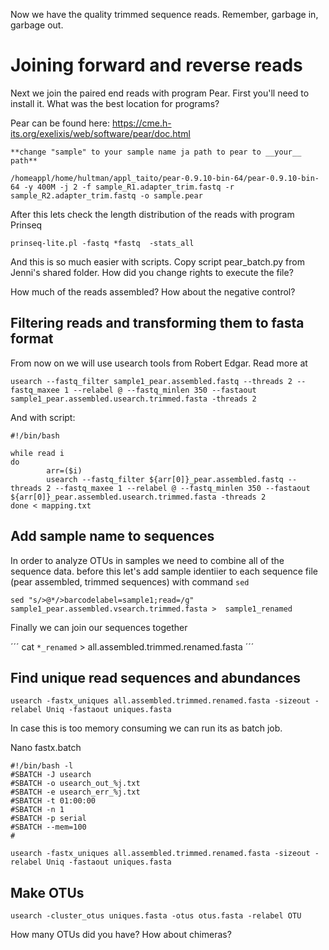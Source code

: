 Now we have the quality trimmed sequence reads. Remember, garbage in, garbage out. 

# Joining forward and reverse reads

Next we join the paired end reads with program Pear. First you'll need to install it. What was the best location for programs?

Pear can be found here: https://cme.h-its.org/exelixis/web/software/pear/doc.html

```
**change "sample" to your sample name ja path to pear to __your__ path**

/homeappl/home/hultman/appl_taito/pear-0.9.10-bin-64/pear-0.9.10-bin-64 -y 400M -j 2 -f sample_R1.adapter_trim.fastq -r sample_R2.adapter_trim.fastq -o sample.pear
```

After this lets check the length distribution of the reads with program Prinseq

```
prinseq-lite.pl -fastq *fastq  -stats_all
```
And this is so much easier with scripts. Copy script pear_batch.py from Jenni's shared folder. How did you change rights to execute the file?

How much of the reads assembled? How about the negative control?

## Filtering reads and transforming them to fasta format
From now on we will use usearch tools from Robert Edgar. Read more at 

```
usearch --fastq_filter sample1_pear.assembled.fastq --threads 2 --fastq_maxee 1 --relabel @ --fastq_minlen 350 --fastaout sample1_pear.assembled.usearch.trimmed.fasta -threads 2
```
And with script: 
```
#!/bin/bash

while read i
do
        arr=($i)
        usearch --fastq_filter ${arr[0]}_pear.assembled.fastq --threads 2 --fastq_maxee 1 --relabel @ --fastq_minlen 350 --fastaout ${arr[0]}_pear.assembled.usearch.trimmed.fasta -threads 2
done < mapping.txt
```

## Add sample name to sequences
In order to analyze OTUs in samples we need to combine all of the sequence data. before this let's add sample identiier to each sequence file (pear assembled, trimmed sequences) with command `sed`

```
sed "s/>@*/>barcodelabel=sample1;read=/g"  sample1_pear.assembled.vsearch.trimmed.fasta >  sample1_renamed
```
Finally we can join our sequences together

´´´
cat `*_renamed` > all.assembled.trimmed.renamed.fasta
´´´
## Find unique read sequences and abundances
```
usearch -fastx_uniques all.assembled.trimmed.renamed.fasta -sizeout -relabel Uniq -fastaout uniques.fasta
```

In case this is too memory consuming we can run its as batch job. 

Nano fastx.batch

```
#!/bin/bash -l
#SBATCH -J usearch
#SBATCH -o usearch_out_%j.txt
#SBATCH -e usearch_err_%j.txt
#SBATCH -t 01:00:00
#SBATCH -n 1
#SBATCH -p serial
#SBATCH --mem=100
#

usearch -fastx_uniques all.assembled.trimmed.renamed.fasta -sizeout -relabel Uniq -fastaout uniques.fasta
```

## Make OTUs

```
usearch -cluster_otus uniques.fasta -otus otus.fasta -relabel OTU
```
How many OTUs did you have? How about chimeras?
